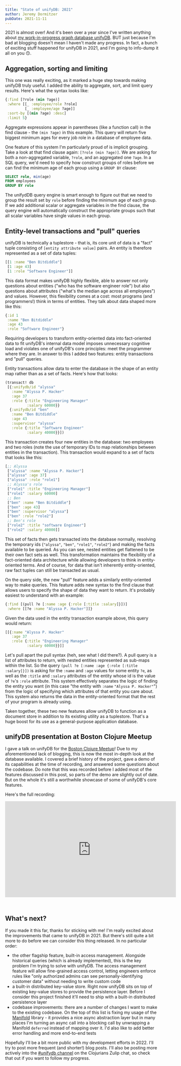 ```yaml
---
title: "State of unifyDB: 2021"
author: Jeremy Dormitzer
pubDate: 2021-11-11
---
```


2021 is almost over! And it's been over a year since I've written anything about [my work-in-progress graph database unifyDB](/blog/unifydb-dev-diary-0-intro). BUT just because I'm bad at blogging doesn't mean I haven't made any progress. In fact, a bunch of exciting stuff happened for unifyDB in 2021, and I'm going to info-dump it all on you 🙃.

## Aggregation, sorting and limiting

This one was really exciting, as it marked a huge step towards making unifyDB truly useful. I added the ability to aggregate, sort, and limit query results. Here's what the syntax looks like:

```clojure
{:find [?role (min ?age)]
 :where [[_ :employee/role ?role]
         [_ :employee/age ?age]]
 :sort-by [(min ?age) :desc]
 :limit 5}
```

Aggregate expressions appear in parentheses (like a function call) in the find clause - the `(min ?age)` in this example. This query will return five biggest minimum ages for every job role in a database of employee data.

One feature of this system I'm particularly proud of is implicit grouping. Take a look at that find clause again: `[?role (min ?age)]`. We are asking for both a non-aggregated variable, `?role`, and an aggregated one `?age`. In a SQL query, we'd need to specify how construct groups of roles before we can find the minimum age of each group using a `GROUP BY` clause:

```sql
SELECT role, min(age)
FROM employees
GROUP BY role
```

The unifydDB query engine is smart enough to figure out that we need to group the result set by `role` before finding the minimum age of each group. If we add additional scalar or aggregate variables in the find clause, the query engine will automatically construct the appropriate groups such that all scalar variables have single values in each group.

## Entity-level transactions and "pull" queries

unifyDB is technically a tuplestore - that is, its core unit of data is a "fact" tuple consisting of `[entity attribute value]` pairs. An entity is therefore represented as a set of data tuples:

```clojure
[[1 :name "Ben Bitdiddle"]
 [1 :age 43]
 [1 :role "Software Engineer"]]
```

This data format makes unifyDB highly flexible, able to answer not only questions about entities ("who has the software engineer role") but also questions about attributes ("what's the median age across all employees") and values. However, this flexibility comes at a cost: most programs (and programmers!) think in terms of entities. They talk about data shaped more like this:

```clojure
{:id 1
 :name "Ben Bitdiddle"
 :age 43
 :role "Software Engineer"}
```

Requiring developers to transform entity-oriented data into fact-oriented data to fit unifyDB's internal data model imposes unnecessary cognitive load and violates one of unifyDB's core principles: meet the programmer where they are. In answer to this I added two features: entity transactions and "pull" queries.

Entity transactions allow data to enter the database in the shape of an entity map rather than as a set of facts. Here's how that looks:

```clojure
(transact! db
 [{:unifydb/id "alyssa"
   :name "Alyssa P. Hacker"
   :age 37
   :role {:title "Engineering Manager"
          :salary 60000}}
  {:unifydb/id "ben"
   :name "Ben Bitdiddle"
   :age 43
   :supervisor "alyssa"
   :role {:title "Software Engineer"
          :salary 40000}}])
```

This transaction creates four new entities in the database: two employees and two roles (note the use of temporary IDs to map relationships between entities in the transaction). This transaction would expand to a set of facts that looks like this:

```clojure
[;; Alyssa
 ["alyssa" :name "Alyssa P. Hacker"]
 ["alyssa" :age 37]
 ["alyssa" :role "role1"]
 ;; Alyssa's role
 ["role1" :title "Engineering Manager"]
 ["role1" :salary 60000]
 ;; Ben
 ["ben" :name "Ben Bitdiddle"]
 ["ben" :age 43]
 ["ben" :supervisor "alyssa"]
 ["ben" :role "role2"]
 ;; Ben's role
 ["role2" :title "software Engineer"]
 ["role2" :salary 40000]]
```

This set of facts then gets transacted into the database normally, resolving the temporary ids (`"alyssa"`, `"ben"`, `"role1"`, `"role2"`) and making the facts available to be queried. As you can see, nested entities get flattened to be their own fact sets as well. This transformation maintains the flexibility of a fact-oriented data architecture while allowing developers to think in entity-oriented terms. And of course, for data that isn't inherently entity-oriented, raw fact tuples can still be transacted as usual.

On the query side, the new "pull" feature adds a similarly entity-oriented way to make queries. This feature adds new syntax to the find clause that allows users to specify the shape of data they want to return. It's probably easiest to understand with an example:

```clojure
{:find [(pull ?e [:name :age {:role [:title :salary]}])]
 :where [[?e :name "Alyssa P. Hacker"]]}
```

Given the data used in the entity transaction example above, this query would return:

```clojure
[[{:name "Alyssa P. Hacker"
   :age 37
   :role {:title "Engineering Manager"
          :salary 60000}}]]
```

Let's pull apart the pull syntax (heh, see what I did there?). A pull query is a list of attributes to return, with nested entities represented as sub-maps within the list. So the query `(pull ?e [:name :age {:role [:title :salary]}])` is asking for the `:name` and `:age` values for some entity `?e`, as well as the `:title` and `:salary` attributes of the entity whose id is the value of `?e`'s `:role` attribute. This system effectively separates the logic of finding the entity you want (in this case "the entity with `:name` `"Alyssa P. Hacker"`") from the logic of specifying which attributes of that entity you care about. This system also returns the data in the entity-oriented format that the rest of your program is already using.

Taken together, these two new features allow unifyDB to function as a document store in addition to its existing utility as a tuplestore. That's a huge boost for its use as a general-purpose application database.

## unifyDB presentation at Boston Clojure Meetup

I gave a talk on unifyDB for the [Boston Clojure Meetup](https://www.meetup.com/Boston-Clojure-Group/)! Due to my aforementioned lack of blogging, this is now the most in-depth look at the database available. I covered a brief history of the project, gave a demo of its capabilities at the time of recording, and answered some questions about the codebase. Do note that this was recorded before I added most of the features discussed in this post, so parts of the demo are slightly out of date. But on the whole it's still a worthwhile showcase of some of unifyDB's core features.

Here's the full recording:

<iframe style="margin: auto auto 2em auto;" width="560" height="315" src="https://www.youtube-nocookie.com/embed/hqQQyxeE-4Q" title="YouTube video player" frameborder="0" allow="accelerometer; autoplay; clipboard-write; encrypted-media; gyroscope; picture-in-picture" allowfullscreen></iframe>

## What's next?

If you made it this far, thanks for sticking with me! I'm really excited about the improvements that came to unifyDB in 2021. But there's still quite a bit more to do before we can consider this thing released. In no particular order:

- the other flagship feature, built-in access management. Alongside historical queries (which is already implemented), this is the key problem I'm trying to solve with unifyDB. The access management feature will allow fine-grained access control, letting engineers enforce rules like "only authorized admins can see personally-identifying customer data" without needing to write custom code
- a built-in distributed key-value store. Right now unifyDB sits on top of existing key-value stores to provide the persistence layer. Before I consider this project finished it'll need to ship with a built-in distributed persistence layer
- codebase improvements: there are a number of changes I want to make to the existing codebase. On the top of this list is fixing my usage of the [Manifold](https://github.com/clj-commons/manifold) library - it provides a nice async abstraction layer but in many places I'm turning an async call into a blocking call by unwrapping a Manifold `deferred` instead of mapping over it. I'd also like to add better error handling and more end-to-end tests

Hopefully I'll be a bit more public with my development efforts in 2022. I'll try to post more frequent (and shorter!) blog posts. I'll also be posting more actively into the [#unifydb channel](https://clojurians.zulipchat.com/#narrow/stream/295957-unifydb) on the Clojurians Zulip chat, so check that out if you want to follow my progress.
